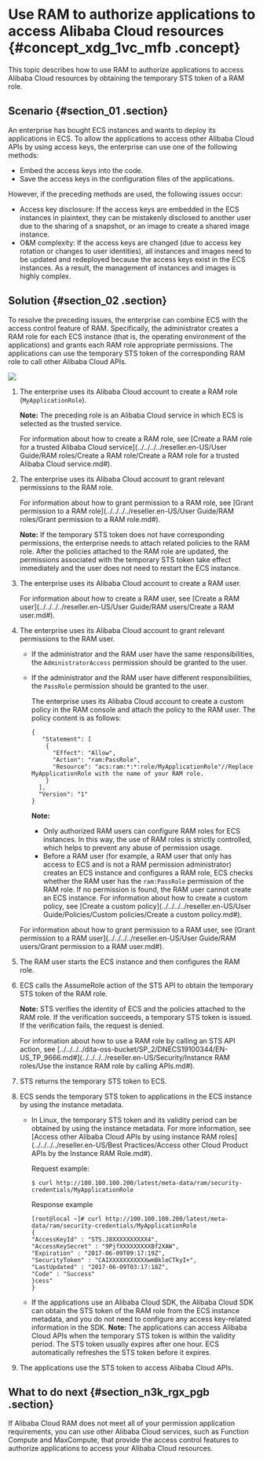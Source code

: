 # Use RAM to authorize applications to access Alibaba Cloud resources {#concept_xdg_1vc_mfb .concept}

This topic describes how to use RAM to authorize applications to access Alibaba Cloud resources by obtaining the temporary STS token of a RAM role.

## Scenario {#section_01 .section}

An enterprise has bought ECS instances and wants to deploy its applications in ECS. To allow the applications to access other Alibaba Cloud APIs by using access keys, the enterprise can use one of the following methods:

-   Embed the access keys into the code.
-   Save the access keys in the configuration files of the applications.

However, if the preceding methods are used, the following issues occur:

-   Access key disclosure: If the access keys are embedded in the ECS instances in plaintext, they can be mistakenly disclosed to another user due to the sharing of a snapshot, or an image to create a shared image instance.
-   O&M complexity: If the access keys are changed \(due to access key rotation or changes to user identities\), all instances and images need to be updated and redeployed because the access keys exist in the ECS instances. As a result, the management of instances and images is highly complex.

## Solution {#section_02 .section}

To resolve the preceding issues, the enterprise can combine ECS with the access control feature of RAM. Specifically, the administrator creates a RAM role for each ECS instance \(that is, the operating environment of the applications\) and grants each RAM role appropriate permissions. The applications can use the temporary STS token of the corresponding RAM role to call other Alibaba Cloud APIs.

![](http://static-aliyun-doc.oss-cn-hangzhou.aliyuncs.com/assets/img/23777/156586407514410_en-US.png)

1.  The enterprise uses its Alibaba Cloud account to create a RAM role \(`MyApplicationRole`\).

    **Note:** The preceding role is an Alibaba Cloud service in which ECS is selected as the trusted service.

    For information about how to create a RAM role, see [Create a RAM role for a trusted Alibaba Cloud service](../../../../reseller.en-US/User Guide/RAM roles/Create a RAM role/Create a RAM role for a trusted Alibaba Cloud service.md#).

2.  The enterprise uses its Alibaba Cloud account to grant relevant permissions to the RAM role.

    For information about how to grant permission to a RAM role, see [Grant permission to a RAM role](../../../../reseller.en-US/User Guide/RAM roles/Grant permission to a RAM role.md#).

    **Note:** If the temporary STS token does not have corresponding permissions, the enterprise needs to attach related policies to the RAM role. After the policies attached to the RAM role are updated, the permissions associated with the temporary STS token take effect immediately and the user does not need to restart the ECS instance.

3.  The enterprise uses its Alibaba Cloud account to create a RAM user.

    For information about how to create a RAM user, see [Create a RAM user](../../../../reseller.en-US/User Guide/RAM users/Create a RAM user.md#).

4.  The enterprise uses its Alibaba Cloud account to grant relevant permissions to the RAM user.

    -   If the administrator and the RAM user have the same responsibilities, the `AdministratorAccess` permission should be granted to the user.
    -   If the administrator and the RAM user have different responsibilities, the `PassRole` permission should be granted to the user.

        The enterprise uses its Alibaba Cloud account to create a custom policy in the RAM console and attach the policy to the RAM user. The policy content is as follows:

        ``` {#codeblock_srz_5i6_mpu}
        {
           "Statement": [
            {
              "Effect": "Allow",
              "Action": "ram:PassRole",
              "Resource": "acs:ram:*:*:role/MyApplicationRole"//Replace MyApplicationRole with the name of your RAM role.
            }
          ],
          "Version": "1"
        }                
        ```

        **Note:** 

        -   Only authorized RAM users can configure RAM roles for ECS instances. In this way, the use of RAM roles is strictly controlled, which helps to prevent any abuse of permission usage.
        -   Before a RAM user \(for example, a RAM user that only has access to ECS and is not a RAM permission administrator\) creates an ECS instance and configures a RAM role, ECS checks whether the RAM user has the `ram:PassRole` permission of the RAM role. If no permission is found, the RAM user cannot create an ECS instance.
    For information about how to create a custom policy, see [Create a custom policy](../../../../reseller.en-US/User Guide/Policies/Custom policies/Create a custom policy.md#).

    For information about how to grant permission to a RAM user, see [Grant permission to a RAM user](../../../../reseller.en-US/User Guide/RAM users/Grant permission to a RAM user.md#).

5.  The RAM user starts the ECS instance and then configures the RAM role.
6.  ECS calls the AssumeRole action of the STS API to obtain the temporary STS token of the RAM role.

    **Note:** STS verifies the identity of ECS and the policies attached to the RAM role. If the verification succeeds, a temporary STS token is issued. If the verification fails, the request is denied.

    For information about how to use a RAM role by calling an STS API action, see [../../../../dita-oss-bucket/SP\_2/DNECS19100344/EN-US\_TP\_9666.md\#](../../../../reseller.en-US/Security/Instance RAM roles/Use the instance RAM role by calling APIs.md#).

7.  STS returns the temporary STS token to ECS.
8.  ECS sends the temporary STS token to applications in the ECS instance by using the instance metadata.

    -   In Linux, the temporary STS token and its validity period can be obtained by using the instance metadata. For more information, see [Access other Alibaba Cloud APIs by using instance RAM roles](../../../../reseller.en-US/Best Practices/Access other Cloud Product APIs by the Instance RAM Role.md#).

        Request example:

        ``` {#codeblock_f3j_2uh_9xw}
        $ curl http://100.100.100.200/latest/meta-data/ram/security-credentials/MyApplicationRole
        ```

        Response example

        ``` {#codeblock_7ai_75w_sg6}
        [root@local ~]# curl http://100.100.100.200/latest/meta-data/ram/security-credentials/MyApplicationRole
        {
        "AccessKeyId" : "STS.J8XXXXXXXXXX4",
        "AccessKeySecret" : "9PjfXXXXXXXXXBf2XAW",
        "Expiration" : "2017-06-09T09:17:19Z",
        "SecurityToken" : "CAIXXXXXXXXXXXwmBkleCTkyI+",
        "LastUpdated" : "2017-06-09T03:17:18Z",
        "Code" : "Success"
        }cess"
        }
        ```

    -   If the applications use an Alibaba Cloud SDK, the Alibaba Cloud SDK can obtain the STS token of the RAM role from the ECS instance metadata, and you do not need to configure any access key-related information in the SDK.
    **Note:** The applications can access Alibaba Cloud APIs when the temporary STS token is within the validity period. The STS token usually expires after one hour. ECS automatically refreshes the STS token before it expires.

9.  The applications use the STS token to access Alibaba Cloud APIs.

## What to do next {#section_n3k_rgx_pgb .section}

If Alibaba Cloud RAM does not meet all of your permission application requirements, you can use other Alibaba Cloud services, such as Function Compute and MaxCompute, that provide the access control features to authorize applications to access your Alibaba Cloud resources.

